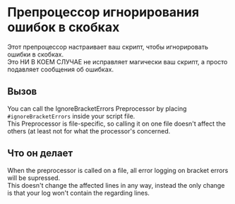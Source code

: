 # Препроцессор игнорирования ошибок в скобках

Этот препроцессор настраивает ваш скрипт, чтобы игнорировать ошибки в скобках.  
Это НИ В КОЕМ СЛУЧАЕ не исправляет магически ваш скрипт, а просто подавляет сообщения об ошибках.

## Вызов

You can call the IgnoreBracketErrors Preprocessor by placing `#ignoreBracketErrors` inside your script file.  
This Preprocessor is file-specific, so calling it on one file doesn't affect the others (at least not for what the processor's concerned.

## Что он делает

When the preprocessor is called on a file, all error logging on bracket errors will be supressed.  
This doesn't change the affected lines in any way, instead the only change is that your log won't contain the regarding lines.